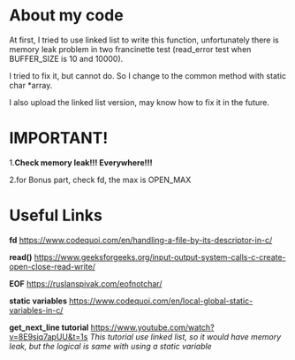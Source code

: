 # About my code
At first, I tried to use linked list to write this function, unfortunately there is memory leak problem in two francinette test (read_error test when BUFFER_SIZE is 10 and 10000).

I tried to fix it, but cannot do. So I change to the common method with static char *array.

I also upload the linked list version, may know how to fix it in the future.

# IMPORTANT!
1.**Check memory leak!!! Everywhere!!!**

2.for Bonus part, check fd, the max is OPEN_MAX

# Useful Links
**fd** https://www.codequoi.com/en/handling-a-file-by-its-descriptor-in-c/

**read()** https://www.geeksforgeeks.org/input-output-system-calls-c-create-open-close-read-write/

**EOF** https://ruslanspivak.com/eofnotchar/

**static variables** https://www.codequoi.com/en/local-global-static-variables-in-c/

**get_next_line tutorial** https://www.youtube.com/watch?v=8E9siq7apUU&t=1s
_This tutorial use linked list, so it would have memory leak, but the logical is same with using a static variable_
